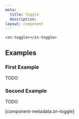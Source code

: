 ```yaml
---
meta:
  title: Toggle
  description:
layout: component
---
```


```html:preview
<zn-toggle></zn-toggle>
```

## Examples

### First Example

TODO

### Second Example

TODO

[component-metadata:zn-toggle]
